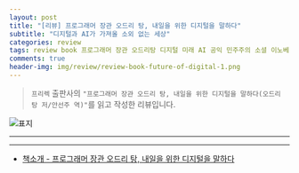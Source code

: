 ```yaml
---  
layout: post  
title: "[리뷰] 프로그래머 장관 오드리 탕, 내일을 위한 디지털을 말하다"  
subtitle: "디지털과 AI가 가져올 소외 없는 세상"  
categories: review 
tags: review book 프로그래머 장관 오드리탕 디지털 미래 AI 공익 민주주의 소셜 이노베이션 사고 프로그래밍        
comments: true  
header-img: img/review/review-book-future-of-digital-1.png
---  
```

  
> `프리렉` 출판사의 `"프로그래머 장관 오드리 탕, 내일을 위한 디지털을 말하다(오드리 탕 저/안선주 역)"`를 읽고 작성한 리뷰입니다.  

![표지](https://theorydb.github.io/assets/img/review/review-book-future-of-digital-1.png)  

---

---

* [책소개 - 프로그래머 장관 오드리 탕, 내일을 위한 디지털을 말하다](http://www.yes24.com/Product/Goods/102705938)


